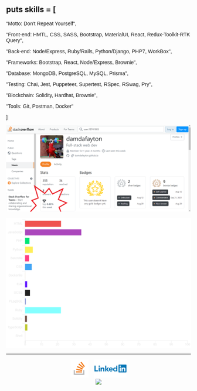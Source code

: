 <!-- <p align="center">
<img height="180em" src="https://github-readme-stats.vercel.app/api/top-langs/?username=damdafayton&theme=dark&layout=compact" />
</p> -->

## puts skills = [

<section style="font-family: Arial;">
<p>"Motto: Don't Repeat Yourself",</p>

<p>"Front-end: HMTL, CSS, SASS, Bootstrap, MaterialUI, React, Redux-Toolkit-RTK Query",</p>

<p>"Back-end: Node/Express, Ruby/Rails, Python/Django, PHP7, WorkBox",</p>

<p>"Frameworks: Bootstrap, React, Node/Express, Brownie",</p>

<p>"Database: MongoDB, PostgreSQL, MySQL, Prisma",</p>

<p>"Testing: Chai, Jest, Puppeteer, Supertest, RSpec, RSwag, Pry",</p>

<p>"Blockchain: Solidity, Hardhat, Brownie",</p>
 
<p>"Tools: Git, Postman, Docker"</p>
<p>]</p>

</section>

![](./so3.png)

![](./language.png)

<!--
**damdafayton/damdafayton** is a ✨ _special_ ✨ repository because its `README.md` (this file) appears on your GitHub profile.

Here are some ideas to get you started:
-->

<!-- - 🔭 I’m currently working on laptop
- 🌱 I’m currently learning many things
- 👯 I’m looking to collaborate on something
- 🤔 I’m looking for help with anything
- 💬 Ask me about nothing
- 📫 How to reach me: github?
- 😄 Pronouns: are important
- ⚡ Fun fact: first computer bug was literally a bug 🐛
 -->

<!-- ## if doICodeClean?

#### # Instead of this

![](./code_style2.png)

#### # I prefer this

![](./code_style1.png)
end -->

---

<p align="center">
<!--   <a target="_blank" href="http://www.codewars.com/users/damdafayton">Codewars</a> -  -->
<a target="_blank" href="https://stackoverflow.com/users/15741905/damdafayton"><img height="50px" src="./so.png"></a>&nbsp;&nbsp;&nbsp;
<a target="_blank" href="https://linkedin.com/in/damdafayton"><img height="50px" src="./Linkedin-Logo.png"></a><br>
<a href="https://www.codewars.com/users/damdafayton"><img src="https://www.codewars.com/users/damdafayton/badges/small"></a>
</p>
